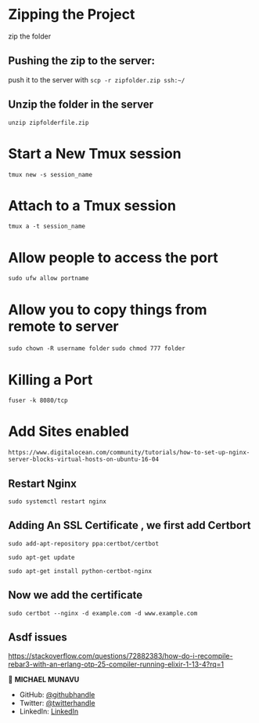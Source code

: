 # Zipping the Project

zip the folder

## Pushing the zip to the server:

push it to the server with `scp -r zipfolder.zip ssh:~/`

## Unzip the folder in the server

`unzip zipfolderfile.zip`

# Start a New Tmux session

`tmux new -s session_name`

# Attach to a Tmux session

`tmux a -t session_name`

# Allow people to access the port

`sudo ufw allow portname`

# Allow you to copy things from remote to server

`sudo chown -R username folder`
`sudo chmod 777 folder`

# Killing a Port
`fuser -k 8080/tcp`


# Add Sites enabled
`https://www.digitalocean.com/community/tutorials/how-to-set-up-nginx-server-blocks-virtual-hosts-on-ubuntu-16-04`

## Restart Nginx

`sudo systemctl restart nginx`

## Adding An SSL Certificate , we first add Certbort

`sudo add-apt-repository ppa:certbot/certbot`

`sudo apt-get update`

`sudo apt-get install python-certbot-nginx`

## Now we add the certificate

`sudo certbot --nginx -d example.com -d www.example.com`

## Asdf issues

https://stackoverflow.com/questions/72882383/how-do-i-recompile-rebar3-with-an-erlang-otp-25-compiler-running-elixir-1-13-4?rq=1


👤 **MICHAEL MUNAVU**

- GitHub: [@githubhandle](https://github.com/MICHAELMUNAVU83)
- Twitter: [@twitterhandle](https://twitter.com/MichaelTrance1)
- LinkedIn: [LinkedIn](https://www.linkedin.com/in/michael-munavu-78703a218/)
